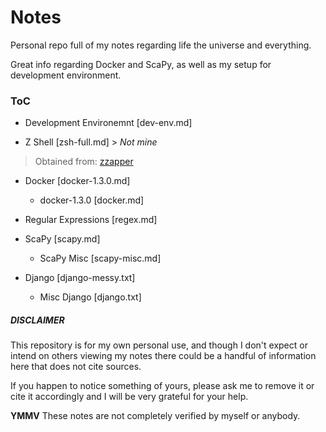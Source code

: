 Notes
=====

Personal repo full of my notes regarding life the universe and everything.

Great info regarding Docker and ScaPy, as well as my setup for
development environment.

### ToC
* Development Environemnt [dev-env.md]

* Z Shell [zsh-full.md] > _Not mine_
> Obtained from: [zzapper](http://www.zzapper.co.uk/zshtips.html)

* Docker [docker-1.3.0.md]
  * docker-1.3.0 [docker.md]

* Regular Expressions [regex.md]

* ScaPy [scapy.md]
  * ScaPy Misc [scapy-misc.md]

* Django [django-messy.txt]
  * Misc Django [django.txt]


##### DISCLAIMER

This repository is for my own personal use, and though I don't expect or
intend on others viewing my notes there could be a handful of information 
here that does not cite sources.

If you happen to notice something of yours, please ask me to remove it
or cite it accordingly and I will be very grateful for your help.

__YMMV__
These notes are not completely verified by myself or anybody.
